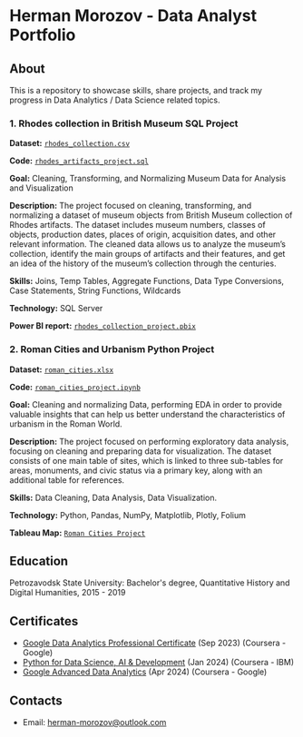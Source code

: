 # Herman Morozov - Data Analyst Portfolio

## About
This is a repository to showcase skills, share projects, and track my progress in Data Analytics / Data Science related topics.



### 1. Rhodes collection in British Museum SQL Project 

**Dataset:** [`rhodes_collection.csv`](https://github.com/herman-morozov/analytics_projects/blob/main/objects.csv)

**Code:** [`rhodes_artifacts_project.sql`](https://github.com/herman-morozov/analytics_projects/blob/main/rhodes_artifacts_project.sql)

**Goal:** Cleaning, Transforming, and Normalizing Museum Data for Analysis and Visualization

**Description:** The project focused on cleaning, transforming, and normalizing a dataset of museum objects from British Museum collection of Rhodes artifacts. The dataset includes museum numbers, classes of objects, production dates, places of origin, acquisition dates, and other relevant information. The cleaned data allows us to analyze the museum’s collection, identify the main groups of artifacts and their features, and get an idea of the history of the museum’s collection through the centuries.

**Skills:** Joins, Temp Tables, Aggregate Functions, Data Type Conversions, Case Statements, String Functions, Wildcards

**Technology:** SQL Server

**Power BI report:** [`rhodes_collection_project.pbix`](https://github.com/herman-morozov/analytics_projects/blob/main/rhodes_collection_project.pbix)

### 2. Roman Cities and Urbanism Python Project

**Dataset:** [`roman_cities.xlsx`](https://github.com/herman-morozov/analytics_projects/blob/main/roman_cities.xlsx)

**Code:** [`roman_cities_project.ipynb`](https://nbviewer.org/github/herman-morozov/analytics_projects/blob/main/roman_cities_project.ipynb)

**Goal:** Cleaning and normalizing Data, performing EDA in order to provide valuable insights that can help us better understand the characteristics of urbanism in the Roman World.

**Description:** The project focused on performing exploratory data analysis, focusing on cleaning and preparing data for visualization. The dataset consists of one main table of sites, which is linked to three sub-tables for areas, monuments, and civic status via a primary key, along with an additional table for references.

**Skills:** Data Cleaning, Data Analysis, Data Visualization.

**Technology:** Python, Pandas, NumPy, Matplotlib, Plotly, Folium

**Tableau Map:** [`Roman Cities Project`](https://public.tableau.com/views/RomanCitiesProject/Dashboard1?:language=en-US&:sid=&:display_count=n&:origin=viz_share_link)









## Education

Petrozavodsk State University:
Bachelor's degree, Quantitative History and Digital Humanities,
2015 - 2019

## Certificates

- [Google Data Analytics Professional Certificate](https://coursera.org/share/11b60bf87a84e236e85bf28bdd683948) (Sep 2023) (Coursera - Google)
- [Python for Data Science, AI & Development](https://coursera.org/share/b1000f144f78ff8b3305a1ecd66650eb) (Jan 2024) (Coursera - IBM)
- [Google Advanced Data Analytics](https://coursera.org/share/646d6b34b584ae3e0c000aed0efb1629) (Apr 2024) (Coursera - Google)

## Contacts
- Email: herman-morozov@outlook.com
